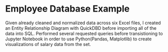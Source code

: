 # Employee Database Example

Given already cleaned and normalized data across six Excel files, I created an Entity Relationship Diagram with QuickDBD before importing all of the data into SQL. Performed several requested queries before transistioning to Jupyter Notebook in order to use Python(Pandas, Matplotlib) to create visualizations of salary data from the set. 
